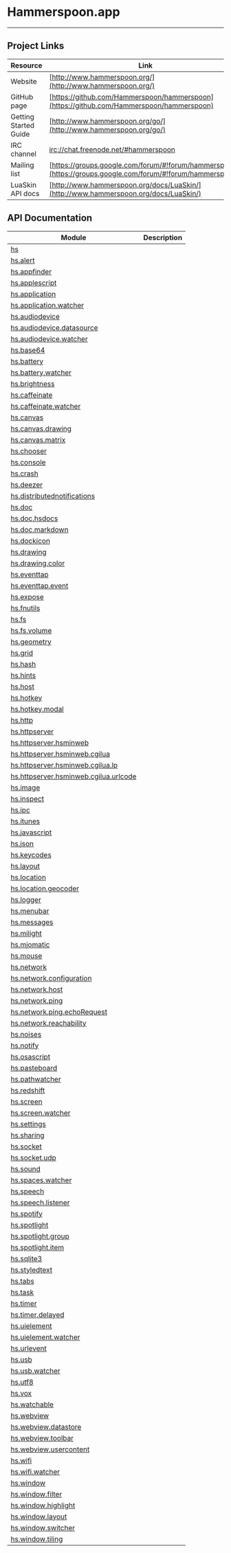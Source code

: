 # Hammerspoon.app
---

## Project Links
| Resource        | Link                             |
| --------------- | -------------------------------- |
| Website | [http://www.hammerspoon.org/](http://www.hammerspoon.org/) |
| GitHub page | [https://github.com/Hammerspoon/hammerspoon](https://github.com/Hammerspoon/hammerspoon) |
| Getting Started Guide | [http://www.hammerspoon.org/go/](http://www.hammerspoon.org/go/) |
| IRC channel | [irc://chat.freenode.net/#hammerspoon](irc://chat.freenode.net/#hammerspoon) |
| Mailing list | [https://groups.google.com/forum/#!forum/hammerspoon/](https://groups.google.com/forum/#!forum/hammerspoon/) |
| LuaSkin API docs | [http://www.hammerspoon.org/docs/LuaSkin/](http://www.hammerspoon.org/docs/LuaSkin/) |

## API Documentation
| Module                                                             | Description           |
| ------------------------------------------------------------------ | --------------------- |
| [hs](hammerspoon/hs.md)             |  |
| [hs.alert](hammerspoon/hs.alert.md)             |  |
| [hs.appfinder](hammerspoon/hs.appfinder.md)             |  |
| [hs.applescript](hammerspoon/hs.applescript.md)             |  |
| [hs.application](hammerspoon/hs.application.md)             |  |
| [hs.application.watcher](hammerspoon/hs.application.watcher.md)             |  |
| [hs.audiodevice](hammerspoon/hs.audiodevice.md)             |  |
| [hs.audiodevice.datasource](hammerspoon/hs.audiodevice.datasource.md)             |  |
| [hs.audiodevice.watcher](hammerspoon/hs.audiodevice.watcher.md)             |  |
| [hs.base64](hammerspoon/hs.base64.md)             |  |
| [hs.battery](hammerspoon/hs.battery.md)             |  |
| [hs.battery.watcher](hammerspoon/hs.battery.watcher.md)             |  |
| [hs.brightness](hammerspoon/hs.brightness.md)             |  |
| [hs.caffeinate](hammerspoon/hs.caffeinate.md)             |  |
| [hs.caffeinate.watcher](hammerspoon/hs.caffeinate.watcher.md)             |  |
| [hs.canvas](hammerspoon/hs.canvas.md)             |  |
| [hs.canvas.drawing](hammerspoon/hs.canvas.drawing.md)             |  |
| [hs.canvas.matrix](hammerspoon/hs.canvas.matrix.md)             |  |
| [hs.chooser](hammerspoon/hs.chooser.md)             |  |
| [hs.console](hammerspoon/hs.console.md)             |  |
| [hs.crash](hammerspoon/hs.crash.md)             |  |
| [hs.deezer](hammerspoon/hs.deezer.md)             |  |
| [hs.distributednotifications](hammerspoon/hs.distributednotifications.md)             |  |
| [hs.doc](hammerspoon/hs.doc.md)             |  |
| [hs.doc.hsdocs](hammerspoon/hs.doc.hsdocs.md)             |  |
| [hs.doc.markdown](hammerspoon/hs.doc.markdown.md)             |  |
| [hs.dockicon](hammerspoon/hs.dockicon.md)             |  |
| [hs.drawing](hammerspoon/hs.drawing.md)             |  |
| [hs.drawing.color](hammerspoon/hs.drawing.color.md)             |  |
| [hs.eventtap](hammerspoon/hs.eventtap.md)             |  |
| [hs.eventtap.event](hammerspoon/hs.eventtap.event.md)             |  |
| [hs.expose](hammerspoon/hs.expose.md)             |  |
| [hs.fnutils](hammerspoon/hs.fnutils.md)             |  |
| [hs.fs](hammerspoon/hs.fs.md)             |  |
| [hs.fs.volume](hammerspoon/hs.fs.volume.md)             |  |
| [hs.geometry](hammerspoon/hs.geometry.md)             |  |
| [hs.grid](hammerspoon/hs.grid.md)             |  |
| [hs.hash](hammerspoon/hs.hash.md)             |  |
| [hs.hints](hammerspoon/hs.hints.md)             |  |
| [hs.host](hammerspoon/hs.host.md)             |  |
| [hs.hotkey](hammerspoon/hs.hotkey.md)             |  |
| [hs.hotkey.modal](hammerspoon/hs.hotkey.modal.md)             |  |
| [hs.http](hammerspoon/hs.http.md)             |  |
| [hs.httpserver](hammerspoon/hs.httpserver.md)             |  |
| [hs.httpserver.hsminweb](hammerspoon/hs.httpserver.hsminweb.md)             |  |
| [hs.httpserver.hsminweb.cgilua](hammerspoon/hs.httpserver.hsminweb.cgilua.md)             |  |
| [hs.httpserver.hsminweb.cgilua.lp](hammerspoon/hs.httpserver.hsminweb.cgilua.lp.md)             |  |
| [hs.httpserver.hsminweb.cgilua.urlcode](hammerspoon/hs.httpserver.hsminweb.cgilua.urlcode.md)             |  |
| [hs.image](hammerspoon/hs.image.md)             |  |
| [hs.inspect](hammerspoon/hs.inspect.md)             |  |
| [hs.ipc](hammerspoon/hs.ipc.md)             |  |
| [hs.itunes](hammerspoon/hs.itunes.md)             |  |
| [hs.javascript](hammerspoon/hs.javascript.md)             |  |
| [hs.json](hammerspoon/hs.json.md)             |  |
| [hs.keycodes](hammerspoon/hs.keycodes.md)             |  |
| [hs.layout](hammerspoon/hs.layout.md)             |  |
| [hs.location](hammerspoon/hs.location.md)             |  |
| [hs.location.geocoder](hammerspoon/hs.location.geocoder.md)             |  |
| [hs.logger](hammerspoon/hs.logger.md)             |  |
| [hs.menubar](hammerspoon/hs.menubar.md)             |  |
| [hs.messages](hammerspoon/hs.messages.md)             |  |
| [hs.milight](hammerspoon/hs.milight.md)             |  |
| [hs.mjomatic](hammerspoon/hs.mjomatic.md)             |  |
| [hs.mouse](hammerspoon/hs.mouse.md)             |  |
| [hs.network](hammerspoon/hs.network.md)             |  |
| [hs.network.configuration](hammerspoon/hs.network.configuration.md)             |  |
| [hs.network.host](hammerspoon/hs.network.host.md)             |  |
| [hs.network.ping](hammerspoon/hs.network.ping.md)             |  |
| [hs.network.ping.echoRequest](hammerspoon/hs.network.ping.echoRequest.md)             |  |
| [hs.network.reachability](hammerspoon/hs.network.reachability.md)             |  |
| [hs.noises](hammerspoon/hs.noises.md)             |  |
| [hs.notify](hammerspoon/hs.notify.md)             |  |
| [hs.osascript](hammerspoon/hs.osascript.md)             |  |
| [hs.pasteboard](hammerspoon/hs.pasteboard.md)             |  |
| [hs.pathwatcher](hammerspoon/hs.pathwatcher.md)             |  |
| [hs.redshift](hammerspoon/hs.redshift.md)             |  |
| [hs.screen](hammerspoon/hs.screen.md)             |  |
| [hs.screen.watcher](hammerspoon/hs.screen.watcher.md)             |  |
| [hs.settings](hammerspoon/hs.settings.md)             |  |
| [hs.sharing](hammerspoon/hs.sharing.md)             |  |
| [hs.socket](hammerspoon/hs.socket.md)             |  |
| [hs.socket.udp](hammerspoon/hs.socket.udp.md)             |  |
| [hs.sound](hammerspoon/hs.sound.md)             |  |
| [hs.spaces.watcher](hammerspoon/hs.spaces.watcher.md)             |  |
| [hs.speech](hammerspoon/hs.speech.md)             |  |
| [hs.speech.listener](hammerspoon/hs.speech.listener.md)             |  |
| [hs.spotify](hammerspoon/hs.spotify.md)             |  |
| [hs.spotlight](hammerspoon/hs.spotlight.md)             |  |
| [hs.spotlight.group](hammerspoon/hs.spotlight.group.md)             |  |
| [hs.spotlight.item](hammerspoon/hs.spotlight.item.md)             |  |
| [hs.sqlite3](hammerspoon/hs.sqlite3.md)             |  |
| [hs.styledtext](hammerspoon/hs.styledtext.md)             |  |
| [hs.tabs](hammerspoon/hs.tabs.md)             |  |
| [hs.task](hammerspoon/hs.task.md)             |  |
| [hs.timer](hammerspoon/hs.timer.md)             |  |
| [hs.timer.delayed](hammerspoon/hs.timer.delayed.md)             |  |
| [hs.uielement](hammerspoon/hs.uielement.md)             |  |
| [hs.uielement.watcher](hammerspoon/hs.uielement.watcher.md)             |  |
| [hs.urlevent](hammerspoon/hs.urlevent.md)             |  |
| [hs.usb](hammerspoon/hs.usb.md)             |  |
| [hs.usb.watcher](hammerspoon/hs.usb.watcher.md)             |  |
| [hs.utf8](hammerspoon/hs.utf8.md)             |  |
| [hs.vox](hammerspoon/hs.vox.md)             |  |
| [hs.watchable](hammerspoon/hs.watchable.md)             |  |
| [hs.webview](hammerspoon/hs.webview.md)             |  |
| [hs.webview.datastore](hammerspoon/hs.webview.datastore.md)             |  |
| [hs.webview.toolbar](hammerspoon/hs.webview.toolbar.md)             |  |
| [hs.webview.usercontent](hammerspoon/hs.webview.usercontent.md)             |  |
| [hs.wifi](hammerspoon/hs.wifi.md)             |  |
| [hs.wifi.watcher](hammerspoon/hs.wifi.watcher.md)             |  |
| [hs.window](hammerspoon/hs.window.md)             |  |
| [hs.window.filter](hammerspoon/hs.window.filter.md)             |  |
| [hs.window.highlight](hammerspoon/hs.window.highlight.md)             |  |
| [hs.window.layout](hammerspoon/hs.window.layout.md)             |  |
| [hs.window.switcher](hammerspoon/hs.window.switcher.md)             |  |
| [hs.window.tiling](hammerspoon/hs.window.tiling.md)             |  |

